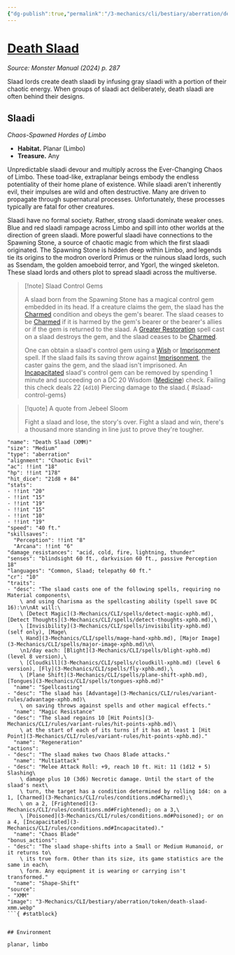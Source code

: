 ```yaml
---
{"dg-publish":true,"permalink":"/3-mechanics/cli/bestiary/aberration/death-slaad-xmm/","tags":["ttrpg-cli/compendium/src/5e/xmm","ttrpg-cli/monster/cr/10","ttrpg-cli/monster/environment/limbo","ttrpg-cli/monster/environment/planar","ttrpg-cli/monster/size/medium","ttrpg-cli/monster/type/aberration"],"noteIcon":""}
---
```


# [Death Slaad](3-Mechanics\CLI\bestiary\aberration/death-slaad-xmm.md)
*Source: Monster Manual (2024) p. 287*  

Slaad lords create death slaadi by infusing gray slaadi with a portion of their chaotic energy. When groups of slaadi act deliberately, death slaadi are often behind their designs.

## Slaadi

*Chaos-Spawned Hordes of Limbo*

- **Habitat.** Planar (Limbo)  
- **Treasure.** Any  

Unpredictable slaadi devour and multiply across the Ever-Changing Chaos of Limbo. These toad-like, extraplanar beings embody the endless potentiality of their home plane of existence. While slaadi aren't inherently evil, their impulses are wild and often destructive. Many are driven to propagate through supernatural processes. Unfortunately, these processes typically are fatal for other creatures.

Slaadi have no formal society. Rather, strong slaadi dominate weaker ones. Blue and red slaadi rampage across Limbo and spill into other worlds at the direction of green slaadi. More powerful slaadi have connections to the Spawning Stone, a source of chaotic magic from which the first slaadi originated. The Spawning Stone is hidden deep within Limbo, and legends tie its origins to the modron overlord Primus or the ruinous slaad lords, such as Ssendam, the golden amoeboid terror, and Ygorl, the winged skeleton. These slaad lords and others plot to spread slaadi across the multiverse.

> [!note] Slaad Control Gems
> 
> A slaad born from the Spawning Stone has a magical control gem embedded in its head. If a creature claims the gem, the slaad has the [Charmed](3-Mechanics/CLI/rules/conditions.md#Charmed) condition and obeys the gem's bearer. The slaad ceases to be [Charmed](3-Mechanics/CLI/rules/conditions.md#Charmed) if it is harmed by the gem's bearer or the bearer's allies or if the gem is returned to the slaad. A [Greater Restoration](3-Mechanics/CLI/spells/greater-restoration-xphb.md) spell cast on a slaad destroys the gem, and the slaad ceases to be [Charmed](3-Mechanics/CLI/rules/conditions.md#Charmed).
> 
> One can obtain a slaad's control gem using a [Wish](3-Mechanics/CLI/spells/wish-xphb.md) or [Imprisonment](3-Mechanics/CLI/spells/imprisonment-xphb.md) spell. If the slaad fails its saving throw against [Imprisonment](3-Mechanics/CLI/spells/imprisonment-xphb.md), the caster gains the gem, and the slaad isn't imprisoned. An [Incapacitated](3-Mechanics/CLI/rules/conditions.md#Incapacitated) slaad's control gem can be removed by spending 1 minute and succeeding on a DC 20 Wisdom ([Medicine](3-Mechanics/CLI/rules/skills.md#Medicine)) check. Failing this check deals 22 (`4d10`) Piercing damage to the slaad.{ #slaad-control-gems}


> [!quote] A quote from Jebeel Sloom  
> 
> Fight a slaad and lose, the story's over. Fight a slaad and win, there's a thousand more standing in line just to prove they're tougher.


```statblock
"name": "Death Slaad (XMM)"
"size": "Medium"
"type": "aberration"
"alignment": "Chaotic Evil"
"ac": !!int "18"
"hp": !!int "178"
"hit_dice": "21d8 + 84"
"stats":
- !!int "20"
- !!int "15"
- !!int "19"
- !!int "15"
- !!int "10"
- !!int "19"
"speed": "40 ft."
"skillsaves":
  "Perception": !!int "8"
  "Arcana": !!int "6"
"damage_resistances": "acid, cold, fire, lightning, thunder"
"senses": "blindsight 60 ft., darkvision 60 ft., passive Perception 18"
"languages": "Common, Slaad; telepathy 60 ft."
"cr": "10"
"traits":
- "desc": "The slaad casts one of the following spells, requiring no Material components\
    \ and using Charisma as the spellcasting ability (spell save DC 16):\n\nAt will:\
    \ [Detect Magic](3-Mechanics/CLI/spells/detect-magic-xphb.md), [Detect Thoughts](3-Mechanics/CLI/spells/detect-thoughts-xphb.md),\
    \ [Invisibility](3-Mechanics/CLI/spells/invisibility-xphb.md) (self only), [Mage\
    \ Hand](3-Mechanics/CLI/spells/mage-hand-xphb.md), [Major Image](3-Mechanics/CLI/spells/major-image-xphb.md)\n\
    \n1/day each: [Blight](3-Mechanics/CLI/spells/blight-xphb.md) (level 8 version),\
    \ [Cloudkill](3-Mechanics/CLI/spells/cloudkill-xphb.md) (level 6 version), [Fly](3-Mechanics/CLI/spells/fly-xphb.md),\
    \ [Plane Shift](3-Mechanics/CLI/spells/plane-shift-xphb.md), [Tongues](3-Mechanics/CLI/spells/tongues-xphb.md)"
  "name": "Spellcasting"
- "desc": "The slaad has [Advantage](3-Mechanics/CLI/rules/variant-rules/advantage-xphb.md)\
    \ on saving throws against spells and other magical effects."
  "name": "Magic Resistance"
- "desc": "The slaad regains 10 [Hit Points](3-Mechanics/CLI/rules/variant-rules/hit-points-xphb.md)\
    \ at the start of each of its turns if it has at least 1 [Hit Point](3-Mechanics/CLI/rules/variant-rules/hit-points-xphb.md)."
  "name": "Regeneration"
"actions":
- "desc": "The slaad makes two Chaos Blade attacks."
  "name": "Multiattack"
- "desc": "Melee Attack Roll: +9, reach 10 ft. Hit: 11 (1d12 + 5) Slashing\
    \ damage plus 10 (3d6) Necrotic damage. Until the start of the slaad's next\
    \ turn, the target has a condition determined by rolling 1d4: on a 1, [Charmed](3-Mechanics/CLI/rules/conditions.md#Charmed);\
    \ on a 2, [Frightened](3-Mechanics/CLI/rules/conditions.md#Frightened); on a 3,\
    \ [Poisoned](3-Mechanics/CLI/rules/conditions.md#Poisoned); or on a 4, [Incapacitated](3-Mechanics/CLI/rules/conditions.md#Incapacitated)."
  "name": "Chaos Blade"
"bonus_actions":
- "desc": "The slaad shape-shifts into a Small or Medium Humanoid, or it returns to\
    \ its true form. Other than its size, its game statistics are the same in each\
    \ form. Any equipment it is wearing or carrying isn't transformed."
  "name": "Shape-Shift"
"source":
- "XMM"
"image": "3-Mechanics/CLI/bestiary/aberration/token/death-slaad-xmm.webp"
```{ #statblock}


## Environment

planar, limbo